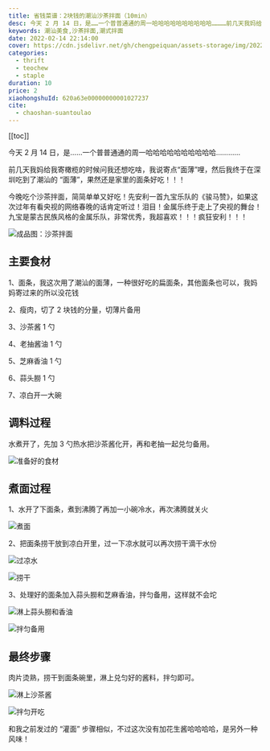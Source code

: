```yaml
---
title: 省钱菜谱：2块钱的潮汕沙茶拌面（10min）
desc: 今天 2 月 14 日，是……一个普普通通的周一哈哈哈哈哈哈哈哈哈哈…………前几天我妈给我寄橄榄的时候问我还想吃啥，我说寄点“面薄”哩，然后我终于在深圳吃到了潮汕的 “面薄”，果然还是家里的面条好吃！！！
keywords: 潮汕美食,沙茶拌面,潮式拌面
date: 2022-02-14 22:14:00
cover: https://cdn.jsdelivr.net/gh/chengpeiquan/assets-storage/img/2022/02/20220214222145.jpg
categories:
  - thrift
  - teochew
  - staple
duration: 10
price: 2
xiaohongshuId: 620a63e00000000001027237
cite:
  - chaoshan-suantoulao
---
```


[[toc]]

今天 2 月 14 日，是……一个普普通通的周一哈哈哈哈哈哈哈哈哈哈…………

前几天我妈给我寄橄榄的时候问我还想吃啥，我说寄点“面薄”哩，然后我终于在深圳吃到了潮汕的 “面薄”，果然还是家里的面条好吃！！！

今晚吃个沙茶拌面，简简单单又好吃！先安利一首九宝乐队的《骏马赞》，如果这次过年有看央视的网络春晚的话肯定听过！泪目！金属乐终于走上了央视的舞台！九宝是蒙古民族风格的金属乐队，非常优秀，我超喜欢！！！疯狂安利！！！

![成品图：沙茶拌面](https://cdn.jsdelivr.net/gh/chengpeiquan/assets-storage/img/2022/02/20220214222238.jpg)

## 主要食材

1、面条，我这次用了潮汕的面薄，一种很好吃的扁面条，其他面条也可以，我妈妈寄过来的所以没花钱

2、瘦肉，切了 2 块钱的分量，切薄片备用

3、沙茶酱 1 勺

4、老抽酱油 1 勺

5、芝麻香油 1 勺

6、蒜头朥 1 勺

7、凉白开一大碗

## 调料过程

水煮开了，先加 3 勺热水把沙茶酱化开，再和老抽一起兑匀备用。

![准备好的食材](https://cdn.jsdelivr.net/gh/chengpeiquan/assets-storage/img/2022/02/20220214222232.jpg)

## 煮面过程

1、水开了下面条，煮到沸腾了再加一小碗冷水，再次沸腾就关火

![煮面](https://cdn.jsdelivr.net/gh/chengpeiquan/assets-storage/img/2022/02/20220214222233.jpg)

2、把面条捞干放到凉白开里，过一下凉水就可以再次捞干滴干水份

![过凉水](https://cdn.jsdelivr.net/gh/chengpeiquan/assets-storage/img/2022/02/20220214222234.jpg)

![捞干](https://cdn.jsdelivr.net/gh/chengpeiquan/assets-storage/img/2022/02/20220214222235.jpg)

3、处理好的面条加入蒜头朥和芝麻香油，拌匀备用，这样就不会坨

![淋上蒜头朥和香油](https://cdn.jsdelivr.net/gh/chengpeiquan/assets-storage/img/2022/02/20220214222236.jpg)

![拌匀备用](https://cdn.jsdelivr.net/gh/chengpeiquan/assets-storage/img/2022/02/20220214222237.jpg)

## 最终步骤

肉片烫熟，捞干到面条碗里，淋上兑匀好的酱料，拌匀即可。

![淋上沙茶酱](https://cdn.jsdelivr.net/gh/chengpeiquan/assets-storage/img/2022/02/20220214222239.jpg)

![拌匀开吃](https://cdn.jsdelivr.net/gh/chengpeiquan/assets-storage/img/2022/02/20220214222231.jpg)

和我之前发过的 “灌面” 步骤相似，不过这次没有加花生酱哈哈哈哈，是另外一种风味！
